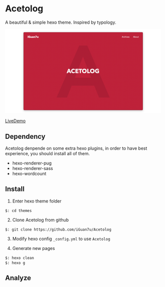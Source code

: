 # Acetolog

A beautiful & simple hexo theme. Inspired by typology.

![ScreenShot](./screenshot/1.png)

[LiveDemo](https://www.iguan7u.cn)

## Dependency
Acetolog denpende on some extra hexo plugins, in order to have best experience, you should install all of them.

- hexo-renderer-pug
- hexo-renderer-sass
- hexo-wordcount

## Install

1. Enter hexo theme folder
```
$: cd themes
```

2. Clone Acetolog from github
```
$: git clone https://github.com/iGuan7u/Acetolog
```

3. Modify hexo config `_config.yml` to use `Acetolog`

4. Generate new pages
```
$: hexo clean
$: hexo g
```
## Analyze